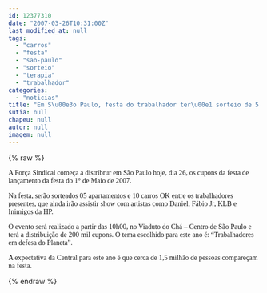 ```yaml
---
id: 12377310
date: "2007-03-26T10:31:00Z"
last_modified_at: null
tags:
  - "carros"
  - "festa"
  - "sao-paulo"
  - "sorteio"
  - "terapia"
  - "trabalhador"
categories:
  - "noticias"
title: "Em S\u00e3o Paulo, festa do trabalhador ter\u00e1 sorteio de 5 apartamentos e dez carros zero"
sutia: null
chapeu: null
autor: null
imagem: null
---
```

{% raw %}
<p><P><FONT face=Verdana>A Força Sindical começa a distribrur em São Paulo hoje, dia 26, os cupons da festa de lançamento da festa do 1° de Maio de 2007. </FONT></P></p>
<p><P><FONT face=Verdana>Na festa, serão sorteados 05 apartamentos e 10 carros OK entre os trabalhadores presentes, que ainda irão assistir show com artistas como Daniel, Fábio Jr, KLB e Inimigos da HP. </FONT></P></p>
<p><P><FONT face=Verdana>O evento será realizado a partir das 10h00, no Viaduto do Chá – Centro de São Paulo e terá a distribuição de 200 mil cupons. O tema escolhido para este ano é: “Trabalhadores em defesa do Planeta”.</FONT></P></p>
<p><P><FONT face=Verdana>A expectativa da Central para este ano é que cerca de 1,5 milhão de pessoas compareçam na festa. </FONT></P> </p>
{% endraw %}